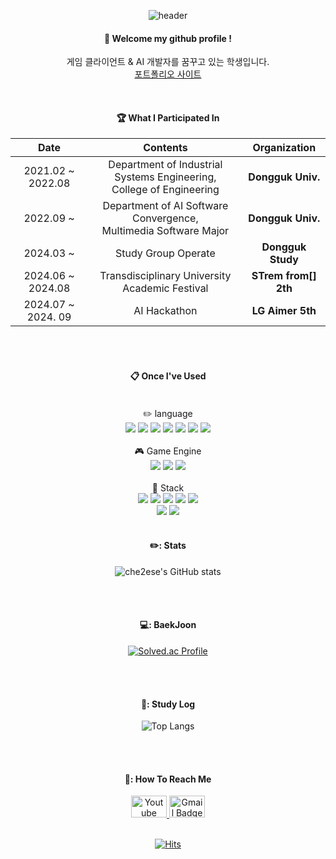 <div align="center">
  
  ![header](https://capsule-render.vercel.app/api?type=waving&color=000000&height=150&section=header&text=MinSeong&fontColor=ffffff&fontSize=70&animation=fadeIn&fontAlignY=55)

####  :wave: Welcome my github profile !
게임 클라이언트 & AI 개발자를 꿈꾸고 있는 학생입니다.
<br/>
 <a href="https://che2ese.github.io/Portfolio/" class="portfolio-link" target="_blank">포트폴리오 사이트</a>

  
 <br/>
 
 #### :trophy: What I Participated In

 
|**Date**|**Contents**|**Organization**|
|:--:|:--:|:--:|
|2021.02 ~ 2022.08|Department of Industrial Systems Engineering,<br>College of Engineering|**Dongguk Univ.**|
|2022.09 ~|Department of AI Software Convergence,<br>Multimedia Software Major|**Dongguk Univ.**|
|2024.03 ~|Study Group Operate|**Dongguk Study**|
|2024.06 ~ 2024.08|Transdisciplinary University<br>Academic Festival|**STrem from[] 2th**|
|2024.07 ~ 2024. 09|AI Hackathon|**LG Aimer 5th**|

<br/>
<br/>

####  :clipboard: Once I've Used 
<br/>
✏️ language
<br/>
<img src="https://img.shields.io/badge/C-007396?style=for-the-badge&logo=C&logoColor=white">
<img src="https://img.shields.io/badge/C++-007396?style=for-the-badge&logo=C++&logoColor=white">
<img src="https://img.shields.io/badge/C%23-007396?style=for-the-badge&logo=C%23&logoColor=white">
<img src="https://img.shields.io/badge/Lua-2C2D72?style=for-the-badge&logo=Lua&logoColor=white">
<img src="https://img.shields.io/badge/PYTHON-4479A1?style=for-the-badge&logo=PYTHON&logoColor=white">
<img src="https://img.shields.io/badge/JavaScript-5C3EE8?style=for-the-badge&logo=JavaScript&logoColor=white">
<img src="https://img.shields.io/badge/Java-00A2FF?style=for-the-badge&logo=Java&logoColor=white">
<br>
<br>
🎮 Game Engine
<br>
<img src="https://img.shields.io/badge/UNITY-181717?style=for-the-badge&logo=UNITY&logoColor=white">
<img src="https://img.shields.io/badge/UNREALENGINE-181717?style=for-the-badge&logo=UNREALENGINE&logoColor=white">
<img src="https://img.shields.io/badge/RobloxStudio-181717?style=for-the-badge&logo=RobloxStudio&logoColor=white">
<br>
<br>
📏 Stack
<br>
<img src="https://img.shields.io/badge/VisualStudio-2C2255?style=for-the-badge&logo=VisualStudio&logoColor=white">
<img src="https://img.shields.io/badge/VsCode-2F80ED?style=for-the-badge&logo=VSCode&logoColor=white">
<img src="https://img.shields.io/badge/springboot-6DB33F?style=for-the-badge&logo=springboot&logoColor=white">
<img src="https://img.shields.io/badge/linux-FCC624?style=for-the-badge&logo=linux&logoColor=black">
<img src="https://img.shields.io/badge/aws-232F3E?style=for-the-badge&logo=Amazon aws&logoColor=white">
 <br>
 <img src="https://img.shields.io/badge/html5-E34F26?style=for-the-badge&logo=html5&logoColor=white">
  <img src="https://img.shields.io/badge/css3-1572B6?style=for-the-badge&logo=css3&logoColor=white">
   <br/>
   <br/>

 ####  ✏️: Stats
![che2ese's GitHub stats](https://github-readme-stats.vercel.app/api?username=che2ese&show_icons=true&theme=catppuccin_mocha)

 <br/>
 <br/>

#### 💻: BaekJoon
[![Solved.ac Profile](http://mazassumnida.wtf/api/v2/generate_badge?boj=kris1129)](https://solved.ac/kris1129/)

 <br/>
 <br/>

 #### 📝: Study Log
![Top Langs](https://github-readme-stats.vercel.app/api/top-langs/?username=che2ese&layout=compact&theme=tokyonight&hide=ShaderLab,HLSL)

 <br/>
 <br/>

#### 🥅: How To Reach Me
<a href="https://www.youtube.com/@user-hp4ob3pj5t">
  <img src="https://img.shields.io/badge/Youtube-ff0000?style=flat-square&logo=youtube&link=https://www.youtube.com/@user-hp4ob3pj5t" alt="Youtube Badge" style="width:57px;height:35px;">
</a>

<a href="mailto:kris1129@dgu.ac.kr">
  <img src="https://img.shields.io/badge/Gmail-d14836?style=flat-square&logo=Gmail&logoColor=white&link=mailto:kris1129@dgu.ac.kr" alt="Gmail Badge" style="width:57px;height:35px;">
</a>

 <br/>
 <br/>

[![Hits](https://hits.seeyoufarm.com/api/count/incr/badge.svg?url=https%3A%2F%2Fgithub.com%2Fche2ese&count_bg=%2379C83D&title_bg=%23555555&icon=&icon_color=%23E7E7E7&title=visitors&edge_flat=false)](https://github.com/che2ese)

</div>
